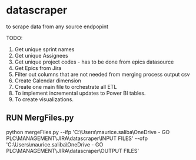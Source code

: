 # datascraper
to scrape data from any source endpopint


TODO:

1. Get unique sprint names
2. Get unique Assignees
3. Get unique project codes - has to be done from epics datasource
4. Get Epics from Jira
5. Filter out columns that are not needed from merging process output csv
6. Create Calendar dimension
7. Create one main file to orchestrate all ETL
8. To implement incremental updates to Power BI tables.
9. To create visualizations.


## RUN MergFiles.py

python mergeFiles.py --ifp 'C:\Users\maurice.saliba\OneDrive - GO PLC\MANAGEMENT\JIRA\datascraper\INPUT FILES\' --ofp 'C:\Users\maurice.saliba\OneDrive - GO PLC\MANAGEMENT\JIRA\datascraper\OUTPUT FILES'
